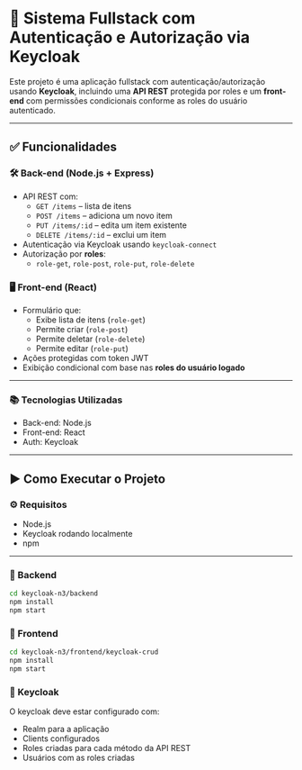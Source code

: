 # 🔐 Sistema Fullstack com Autenticação e Autorização via Keycloak

Este projeto é uma aplicação fullstack com autenticação/autorização usando **Keycloak**, incluindo uma **API REST** protegida por roles e um **front-end** com permissões condicionais conforme as roles do usuário autenticado.

---

## ✅ Funcionalidades

### 🛠️ Back-end (Node.js + Express)
- API REST com:
  - `GET /items` – lista de itens
  - `POST /items` – adiciona um novo item
  - `PUT /items/:id` – edita um item existente
  - `DELETE /items/:id` – exclui um item
- Autenticação via Keycloak usando `keycloak-connect`
- Autorização por **roles**:
  - `role-get`, `role-post`, `role-put`, `role-delete`

### 🖥️ Front-end (React)
- Formulário que:
  - Exibe lista de itens (`role-get`)
  - Permite criar (`role-post`)
  - Permite deletar (`role-delete`)
  - Permite editar (`role-put`)
- Ações protegidas com token JWT
- Exibição condicional com base nas **roles do usuário logado**

---
### 📚 Tecnologias Utilizadas
- Back-end: Node.js
- Front-end: React
- Auth: Keycloak
---

## ▶️ Como Executar o Projeto

### ⚙️ Requisitos

- Node.js
- Keycloak rodando localmente
- npm
---

### 📁 Backend
```bash
cd keycloak-n3/backend
npm install
npm start
```
### 📁 Frontend
```bash
cd keycloak-n3/frontend/keycloak-crud
npm install
npm start
```
###  📁 Keycloak 

O keycloak deve estar configurado com:

- Realm para a aplicação 
- Clients configurados 
- Roles criadas para cada método da API REST
- Usuários com as roles criadas

